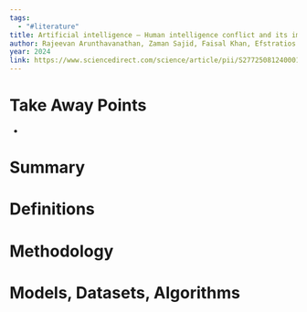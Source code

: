 ```yaml
---
tags:
  - "#literature"
title: Artificial intelligence – Human intelligence conflict and its impact on process system safety
author: Rajeevan Arunthavanathan, Zaman Sajid, Faisal Khan, Efstratios Pistikopoulos
year: 2024
link: https://www.sciencedirect.com/science/article/pii/S2772508124000139
---
```

# Take Away Points
- 

# Summary


# Definitions


# Methodology


# Models, Datasets, Algorithms

